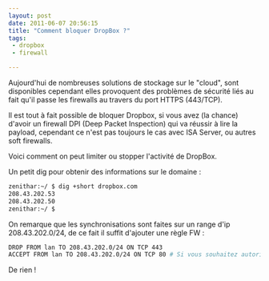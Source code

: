```yaml
---
layout: post
date: 2011-06-07 20:56:15
title: "Comment bloquer DropBox ?"
tags:
 - dropbox
 - firewall

---
```


Aujourd'hui de nombreuses solutions de stockage sur le "cloud", sont disponibles cependant elles provoquent des problèmes de sécurité liés au fait qu'il passe les firewalls au travers du port HTTPS (443/TCP).

Il est tout à fait possible de bloquer Dropbox, si vous avez (la chance) d'avoir un firewall DPI (Deep Packet Inspection) qui va réussir à lire la payload, cependant ce n'est pas toujours le cas avec ISA Server, ou autres soft firewalls.

Voici comment on peut limiter ou stopper l'activité de DropBox. 

Un petit dig pour obtenir des informations sur le domaine :

```bash
zenithar:~/ $ dig +short dropbox.com                                                                                                                                                           
208.43.202.53
208.43.202.50
zenithar:~/ $
```

On remarque que les synchronisations sont faites sur un range d'ip 208.43.202.0/24, de ce fait il suffit d'ajouter une règle FW :

```bash
DROP FROM lan TO 208.43.202.0/24 ON TCP 443
ACCEPT FROM lan TO 208.43.202.0/24 ON TCP 80 # Si vous souhaitez autoriser le traffic via le site.
```

De rien !

